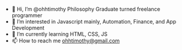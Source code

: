 - 👋 Hi, I’m @ohhtimothy Philosophy Graduate turned freelance programmer
- 👀 I’m interested in Javascript mainly, Automation, Finance, and App Development
- 🌱 I’m currently learning HTML, CSS, JS
- 📫 How to reach me ohhtimothy@gmail.com

<!---
ohhtimothy/ohhtimothy is a ✨ special ✨ repository because its `README.md` (this file) appears on your GitHub profile.
You can click the Preview link to take a look at your changes.
--->
